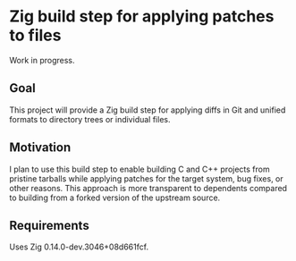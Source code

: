 # Zig build step for applying patches to files

Work in progress.

## Goal

This project will provide a Zig build step for applying diffs in Git and unified
formats to directory trees or individual files.

## Motivation

I plan to use this build step to enable building C and C++ projects from
pristine tarballs while applying patches for the target system, bug fixes, or
other reasons. This approach is more transparent to dependents compared to
building from a forked version of the upstream source.

## Requirements

Uses Zig 0.14.0-dev.3046+08d661fcf.
